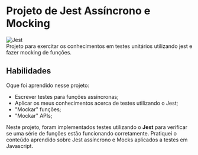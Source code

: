 # Projeto de Jest Assíncrono e Mocking
![Jest](https://img.shields.io/badge/Jest-C21325?style=for-the-badge&logo=jest&logoColor=white)
<br>
Projeto para exercitar os conhecimentos em testes unitários utilizando jest e fazer mocking de funções.

## Habilidades
Oque foi aprendido nesse projeto:

- Escrever testes para funções assíncronas;
- Aplicar os meus conhecimentos acerca de testes utilizando o Jest;
- "Mockar" funções;
- "Mockar" APIs;

Neste projeto, foram implementados testes utilizando o **Jest** para verificar se uma série de funções estão funcionando corretamente. Pratiquei o conteúdo aprendido sobre Jest assíncrono e Mocks aplicados a testes em Javascript.
